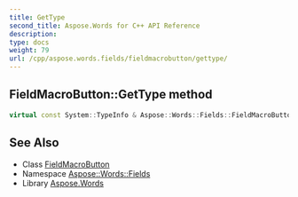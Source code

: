 ```yaml
---
title: GetType
second_title: Aspose.Words for C++ API Reference
description: 
type: docs
weight: 79
url: /cpp/aspose.words.fields/fieldmacrobutton/gettype/
---
```

## FieldMacroButton::GetType method




```cpp
virtual const System::TypeInfo & Aspose::Words::Fields::FieldMacroButton::GetType() const override
```

## See Also

* Class [FieldMacroButton](../)
* Namespace [Aspose::Words::Fields](../../)
* Library [Aspose.Words](../../../)
